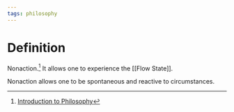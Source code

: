 ```yaml
---
tags: philosophy
---
```


# Definition

Nonaction.[^1] It allows one to experience the [[Flow State]].

Nonaction allows one to be spontaneous and reactive to circumstances.

[^1]: [Introduction to Philosophy](zotero://open-pdf/library/items/M84L5RRJ?page=107)